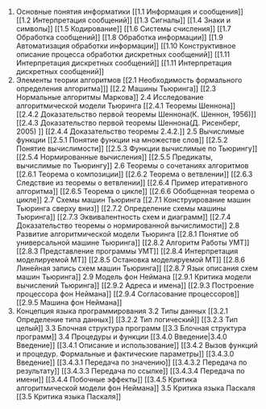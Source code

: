 1. Основные понятия информатики
   [[1.1 Информация и сообщения]]
   [[1.2 Интерпретация сообщений]]
   [[1.3 Сигналы]]
   [[1.4 Знаки и символы]]
   [[1.5 Кодирование]]
   [[1.6 Системы счисления]]
   [[1.7 Обработка сообщений]]
   [[1.8 Обработка информации]]
   [[1.9 Автоматизация обработки информации]]
   [[1.10 Конструктивное описание процесса обработки дискретных сообщений]]
   [[1.11 Интерпретация дискретных сообщений]]
   [[1.11 Интерпретация дискретных сообщений]]
2. Элементы теории алгоритмов 
	 [[2.1 Необходимость формального определения алгоритма]]]
	 [[2.2 Машины Тьюринга]]
	 [[2.3 Нормальные алгоритмы Маркова]]
	 2.4 Исследование алгоритмической модели Тьюринга
		[[2.4.1 Теоремы Шеннона]]
		[[2.4.2 Доказательство первой теоремы Шеннона(К. Шеннон, 1956)]]
		[[2.4.3 Доказательство первой теоремы Шеннона(Д. Рисенберг, 2005) ]]
		[[2.4.4 Доказательство теоремы 2.4.2.]]
	2.5 Вычислимые функции
	    [[2.5.1 Понятие функции на множестве слов]]
		[[2.5.2 Понятие вычислимости]]
		[[2.5.3 Функции вычислимые по Тьюрингу]]
		[[2.5.4 Нормированные вычисления]]
		[[2.5.5 Предикаты, вычислимые по Тьюрингу]]
	2.6 Теоремы о сочетаниях алгоритмов
        [[2.6.1 Теорема о композиции]]
	    [[2.6.2 Теорема о ветвлении]]
	    [[2.6.3 Следствие из теоремы о ветвлении]]
	    [[2.6.4 Пример итеративного алгоритма]]
	    [[2.6.5 Теорема о цикле]]
	    [[2.6.6 Обобщенная теорема о цикле]]
	2.7 Схемы машин Тьюринга
		[[2.7.1 Конструирование машин Тьюринга сверху вниз]]
		[[2.7.2 Определение схемы машины Тьюринга]]
		[[2.7.3 Эквивалентность схем и диаграмм]]
		[[2.7.4 Доказательство теоремы о нормированной вычислимости]]
	2.8 Развитие алгоритмической модели Тьюринга
		[[2.8.1 Понятие об универсальной машине Тьюринга]]
		[[2.8.2 Алгоритм Работы УМТ]]
		[[2.8.3 Представление программы УМТ]]
		[[2.8.4 Интерпретация моделируемой МТ]]
		[[2.8.5 Остановка моделируемой МТ]]
		[[2.8.6 Линейная запись схем машин Тьюринга]]
		[[2.8.7 Язык описания схем машин Тьюринга]]
	2.9 Модель фон Неймана
		[[2.9.1 Критика модели вычислений Тьюринга]]
		[[2.9.2 Адреса и имена]]
		[[2.9.3 Построение процессора фон Неймана]]
		[[2.9.4 Согласование процессоров]]
		[[2.9.5 Машина фон Неймана]]
1. Концепция языка программирования
	3.2 Типы данных
		[[3.2.1 Определение типа данных]]
		[[3.2.2 Тип логический]]
		[[3.2.3 Тип целый]]
	3.3 Блочная структура программ
		[[3.3 Блочная структура программ]]
	3.4 Процедуры и функции
		[[3.4.0 Введение|3.4.0 Введение]]
		[[3.4.1 Описание и использование]]
		[[3.4.2 Вызов функций и процедур. Формальные и фактические параметры]]
		[[3.4.3.0 Введение]]
		[[3.4.3.1 Передача по значению]]
		[[3.4.3.2 Передача по результату]]
		[[3.4.3.3 Передача по ссылке]]
		[[3.4.3.4 Передача по имени]]
		[[3.4.4 Побочные эффекты]]
		[[3.4.5 Критика алгоритмической модели фон Неймана]]
	3.5 Критика языка Паскаля 
		[[3.5 Критика языка Паскаля]]